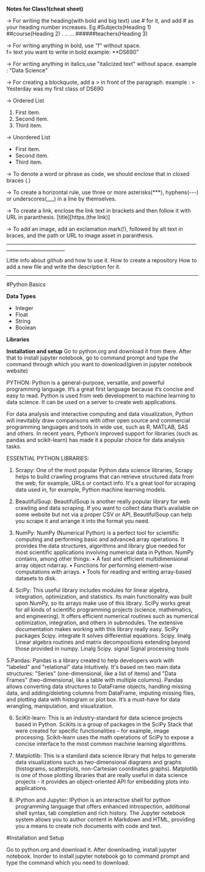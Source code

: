    **Notes for Class1(cheat sheet)**

-> For writing the heading(with bold and big text) use # for it, and add # as your heading number increases. Eg
          #Subjects(Heading 1)
          ##course(Heading 2)
	  .
	  ..
	  ...
	  ######teachers(Heading 3)
          
-> For writing anything in bold, use "f" without space.   
f= text you want to write in bold
example: **DS690"

-> For writing anything in italics,use "italicized text" without space.
example : "Data Science"

-> For creating a blockquote, add a > in front of the paragraph.
example : > Yesterday was my first class of DS690

-> Ordered List
1. First item.
2. Second item.
3. Third item.

-> Unordered List
- First item.
- Second item.
- Third item.

-> To denote a word or phrase as code, we should enclose that in closed braces (.)

-> To create a horizontal rule, use three or more asterisks(***), hyphens(---) or underscores(___) in a line by themselves.

-> To create a link, enclose the link text in brackets and then follow it with URL in paranthesis.
[title][https.(the link)]

-> To add an image, add an exclamation mark(!), followed by alt text in braces, and the path or URL to image asset in paranthesis.
                          ______________________________________________________________________________________________________

Little info about github and how to use it.
How to create a repository
How to add a new file and write the description for it.
__________________________________________________________________________________________________________________________________________________________________________
			  	  
   #Python Basics

**Data Types**
 - Integer
 - Float
 - String
 - Boolean
 
**Libraries**

**Installation and setup**
 Go to python.org and download it from there. After that to install jupyter notebook, go to command prompt and type the command through which you want to download(given in   jupyter notebook website)


PYTHON:
Python is a general-purpose, versatile, and powerful programming language. It’s a great first language because it’s concise and easy to read. Python is used from web development to machine learning to data science. It can be used on a server to create web applications.

For data analysis and interactive computing and data visualization, Python will inevitably draw comparisons with other open source and commercial programming languages and tools in wide use, such as R, MATLAB, SAS and others. In recent years, Python’s improved support for libraries (such as pandas and scikit-learn) has made it a popular choice for data analysis tasks.

ESSENTIAL PYTHON LIBRARIES:
1. Scrapy: 
One of the most popular Python data science libraries, Scrapy helps to build crawling programs that can retrieve structured data from the web, for example, URLs or contact info. It's a great tool for scraping data used in, for example, Python machine learning models. 

2. BeautifulSoup:
BeautifulSoup is another really popular library for web crawling and data scraping. If you want to collect data that’s available on some website but not via a proper CSV or API, BeautifulSoup can help you scrape it and arrange it into the format you need.

3. NumPy:
NumPy (Numerical Python) is a perfect tool for scientific computing and performing basic and advanced array operations. It provides the data structures, algorithms and library glue needed for most scientific applications involving numerical data in Python. NumPy contains, among other things:
•	A fast and efficient multidimensional array object ndarray.
•	Functions for performing element-wise computations with arrays.
•	Tools for reading and writing array-based datasets to disk.

4. SciPy:
This useful library includes modules for linear algebra, integration, optimization, and statistics. Its main functionality was built upon NumPy, so its arrays make use of this library. SciPy works great for all kinds of scientific programming projects (science, mathematics, and engineering). It offers efficient numerical routines such as numerical optimization, integration, and others in submodules. The extensive documentation makes working with this library really easy.
SciPy packages
Scipy. integrate
	It solves differential equations.
Scipy. linalg
	Linear algebra routines and matrix decompositions extending beyond those provided in numpy. Linalg
Scipy. signal
	Signal processing tools
  
5.Pandas:
Pandas is a library created to help developers work with "labeled" and "relational" data intuitively. It's based on two main data structures: "Series" (one-dimensional, like a list of items) and "Data Frames" (two-dimensional, like a table with multiple columns). Pandas allows converting data structures to DataFrame objects, handling missing data, and adding/deleting columns from DataFrame, imputing missing files, and plotting data with histogram or plot box. It’s a must-have for data wrangling, manipulation, and visualization.

6. SciKit-learn:
This is an industry-standard for data science projects based in Python. Scikits is a group of packages in the SciPy Stack that were created for specific functionalities – for example, image processing. Scikit-learn uses the math operations of SciPy to expose a concise interface to the most common machine learning algorithms. 

7. Matplotlib:
This is a standard data science library that helps to generate data visualizations such as two-dimensional diagrams and graphs (histograms, scatterplots, non-Cartesian coordinates graphs). Matplotlib is one of those plotting libraries that are really useful in data science projects - it provides an object-oriented API for embedding plots into applications. 

8. IPython and Jupyter:
IPython is an interactive shell for python programming language that offers enhanced introspection, additional shell syntax, tab completion and rich history.
The Jupyter notebook system allows you to author content in Markdown and HTML, providing you a means to create rich documents with code and text.

#Installation and Setup

Go to python.org and download it. After downloading, install jupyter notebook. Inorder to install jupyter notebook go to command prompt and type the command which you need to download.  


